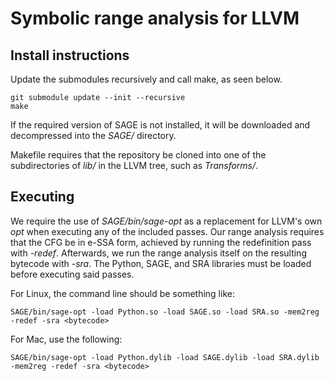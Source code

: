 # Symbolic range analysis for LLVM

## Install instructions

Update the submodules recursively and call make, as seen below.

    git submodule update --init --recursive
    make

If the required version of SAGE is not installed, it will be downloaded and
decompressed into the *SAGE/* directory.

Makefile requires that the repository be cloned into one of the
subdirectories of *lib/* in the LLVM tree, such as *Transforms/*.

## Executing
We require the use of *SAGE/bin/sage-opt* as a replacement for LLVM's
own *opt* when executing any of the included passes.
Our range analysis requires that the CFG be in e-SSA form, achieved by
running the redefinition pass with *-redef*. Afterwards, we run the
range analysis itself on the resulting bytecode with *-sra*. The
Python, SAGE, and SRA libraries must be loaded before executing said
passes.

For Linux, the command line should be something like:

    SAGE/bin/sage-opt -load Python.so -load SAGE.so -load SRA.so -mem2reg -redef -sra <bytecode>

For Mac, use the following:

    SAGE/bin/sage-opt -load Python.dylib -load SAGE.dylib -load SRA.dylib -mem2reg -redef -sra <bytecode>

